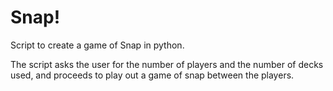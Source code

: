# Snap!

Script to create a game of Snap in python.

The script asks the user for the number of players and the number of decks used, and proceeds to play out a game of snap between the players.
